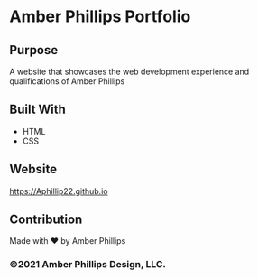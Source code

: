 # Amber Phillips Portfolio

## Purpose
A website that showcases the web development experience and qualifications of Amber Phillips

## Built With
* HTML
* CSS

## Website
https://Aphillip22.github.io

## Contribution
Made with ❤️ by Amber Phillips

### ©️2021 Amber Phillips Design, LLC.
